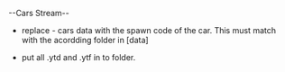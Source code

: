 --Cars Stream--

-   replace - cars data with the spawn code of the car. This must match with the acordding folder in [data]

- put all .ytd and .ytf in to folder. 